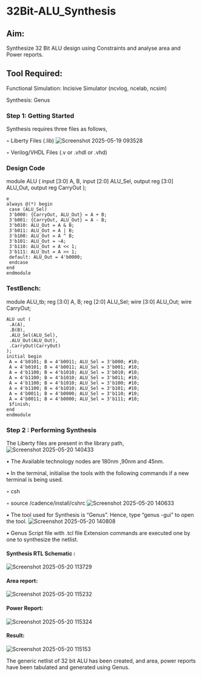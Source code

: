 # 32Bit-ALU_Synthesis

## Aim:

Synthesize 32 Bit ALU design using Constraints and analyse area and Power reports.

## Tool Required:

Functional Simulation: Incisive Simulator (ncvlog, ncelab, ncsim)

Synthesis: Genus

### Step 1: Getting Started

Synthesis requires three files as follows,

◦ Liberty Files (.lib)
![Screenshot 2025-05-19 093528](https://github.com/user-attachments/assets/90567819-ca76-4d99-afce-c11775f71687)

◦ Verilog/VHDL Files (.v or .vhdl or .vhd)

### Design Code

module ALU ( input [3:0] A, B, input [2:0] ALU_Sel, output reg [3:0] ALU_Out, output reg
CarryOut );
```
e
always @(*) begin
 case (ALU_Sel)
 3'b000: {CarryOut, ALU_Out} = A + B;
 3'b001: {CarryOut, ALU_Out} = A - B;
 3'b010: ALU_Out = A & B;
 3'b011: ALU_Out = A | B;
 3'b100: ALU_Out = A ^ B;
 3'b101: ALU_Out = ~A;
 3'b110: ALU_Out = A << 1;
 3'b111: ALU_Out = A >> 1;
 default: ALU_Out = 4'b0000;
 endcase
end
endmodule
```

### TestBench:

module ALU_tb; reg [3:0] A, B; reg [2:0] ALU_Sel; wire [3:0] ALU_Out; wire CarryOut;
```
ALU uut (
 .A(A),
 .B(B),
 .ALU_Sel(ALU_Sel),
 .ALU_Out(ALU_Out),
 .CarryOut(CarryOut)
);
initial begin
 A = 4'b0101; B = 4'b0011; ALU_Sel = 3'b000; #10;
 A = 4'b0101; B = 4'b0011; ALU_Sel = 3'b001; #10;
 A = 4'b1100; B = 4'b1010; ALU_Sel = 3'b010; #10;
 A = 4'b1100; B = 4'b1010; ALU_Sel = 3'b011; #10;
 A = 4'b1100; B = 4'b1010; ALU_Sel = 3'b100; #10;
 A = 4'b1100; B = 4'b1010; ALU_Sel = 3'b101; #10;
 A = 4'b0011; B = 4'b0000; ALU_Sel = 3'b110; #10;
 A = 4'b0011; B = 4'b0000; ALU_Sel = 3'b111; #10;
 $finish;
end
endmodule
```

### Step 2 : Performing Synthesis

The Liberty files are present in the library path,
![Screenshot 2025-05-20 140433](https://github.com/user-attachments/assets/4bf8f5e9-1e46-4a97-a26c-c5a3be3d7ff5)

• The Available technology nodes are 180nm ,90nm and 45nm.

• In the terminal, initialise the tools with the following commands if a new terminal is being
used.

◦ csh

◦ source /cadence/install/cshrc
![Screenshot 2025-05-20 140633](https://github.com/user-attachments/assets/c2b4b5d7-38f7-4a37-8a12-8432b0b26883)

• The tool used for Synthesis is “Genus”. Hence, type “genus -gui” to open the tool.
![Screenshot 2025-05-20 140808](https://github.com/user-attachments/assets/81be9cf5-52c1-4acd-990d-c8b790cb8313)

• Genus Script file with .tcl file Extension commands are executed one by one to synthesize the netlist.

#### Synthesis RTL Schematic :
![Screenshot 2025-05-20 113729](https://github.com/user-attachments/assets/c7d62436-3264-4962-a30f-5eaaa8ee0bb9)

#### Area report:
![Screenshot 2025-05-20 115232](https://github.com/user-attachments/assets/8db436ba-b2c3-4a9b-8e6a-e264210e42a5)

#### Power Report:
![Screenshot 2025-05-20 115324](https://github.com/user-attachments/assets/65cf84cc-009a-4c9a-a988-3da48d4d4e66)


#### Result: 
![Screenshot 2025-05-20 115153](https://github.com/user-attachments/assets/0b63b2cc-5b79-4aba-8c34-bf072853d0bd)

The generic netlist of 32 bit ALU  has been created, and area, power reports have been tabulated and generated using Genus.
